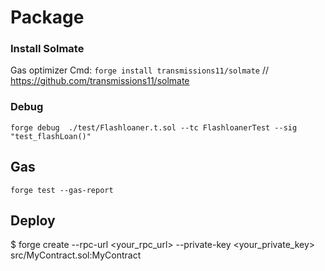 # Package
### Install Solmate
Gas optimizer
Cmd: `forge install transmissions11/solmate`
// https://github.com/transmissions11/solmate


### Debug
`forge debug  ./test/Flashloaner.t.sol --tc FlashloanerTest --sig "test_flashLoan()"`


## Gas
`forge test --gas-report`

## Deploy
 $ forge create --rpc-url <your_rpc_url> --private-key <your_private_key> src/MyContract.sol:MyContract
